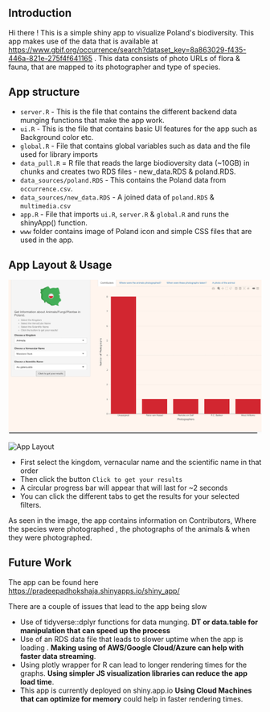 ## Introduction
Hi there ! This is a simple shiny app to visualize Poland's biodiversity. This app makes use of the data that is available at https://www.gbif.org/occurrence/search?dataset_key=8a863029-f435-446a-821e-275f4f641165 . This data consists of photo URLs of flora & fauna, that are mapped to its photographer and type of species.


## App structure

* `server.R` - This is the file that contains the different backend data munging functions that make the app work.
* `ui.R` - This is the file that contains basic UI features for the app such as Background color etc.
* `global.R`  - File that contains global variables such as data and the file used for library imports
* `data_pull.R` = R file that reads the large biodioversity data (~10GB) in chunks and creates two RDS files - new_data.RDS & poland.RDS.
* `data_sources/poland.RDS` - This contains the Poland data from `occurrence.csv`.
* `data_sources/new_data.RDS` - A joined data of `poland.RDS` & `multimedia.csv`
* `app.R` - File that imports `ui.R`, `server.R` & `global.R` and runs the shinyApp() function.
* `www` folder contains image of Poland icon and simple CSS files that are used in the app.


## App Layout & Usage

![App Layout](https://raw.githubusercontent.com/adhok/biodiversity_app_poland/main/Screenshot%202022-05-13%20at%206.11.59%20PM.png)


![App Layout](https://raw.githubusercontent.com/adhok/biodiversity_app_poland/main/Screenshot%202022-05-12%20at%203.52.55%20PM.png)


* First select the kingdom, vernacular name and the scientific name in that order
* Then click the button `Click to get your results`
* A circular progress bar will appear that will last for ~2 seconds
* You can click the different tabs to get the results for your selected filters.

As seen in the image, the app contains information on Contributors, Where the species were photographed , the photographs of the animals & when they were photographed.

## Future Work


The app can be found here https://pradeepadhokshaja.shinyapps.io/shiny_app/ 

There are a couple of issues that lead to the app being slow

* Use of tidyverse::dplyr functions for data munging. **DT or data.table for manipulation that can speed up the process**
* Use of an RDS data file that leads to slower uptime when the app is loading . **Making using of AWS/Google Cloud/Azure can help with faster data streaming**.
* Using plotly wrapper for R can lead to longer rendering times for the graphs. **Using simpler JS visualization libraries can reduce the app load time**.
* This app is currently deployed on shiny.app.io **Using Cloud Machines that can optimize for memory** could help in faster rendering times.









